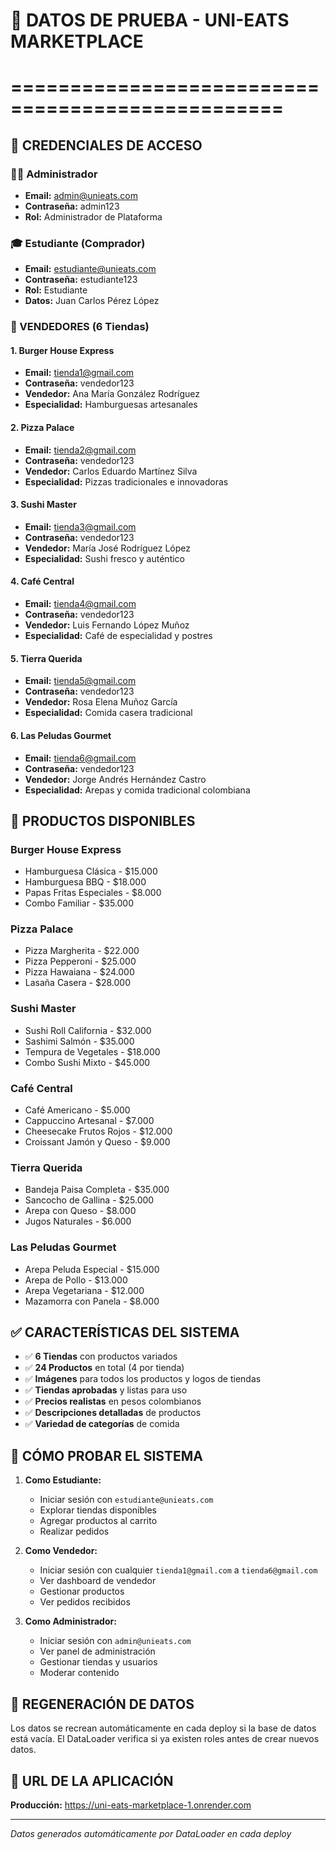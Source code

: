 # 🎯 DATOS DE PRUEBA - UNI-EATS MARKETPLACE
# =================================================

## 🔑 CREDENCIALES DE ACCESO

### 👨‍💼 Administrador
- **Email:** admin@unieats.com
- **Contraseña:** admin123
- **Rol:** Administrador de Plataforma

### 🎓 Estudiante (Comprador)
- **Email:** estudiante@unieats.com  
- **Contraseña:** estudiante123
- **Rol:** Estudiante
- **Datos:** Juan Carlos Pérez López

### 🏪 VENDEDORES (6 Tiendas)

#### 1. Burger House Express
- **Email:** tienda1@gmail.com
- **Contraseña:** vendedor123
- **Vendedor:** Ana María González Rodríguez
- **Especialidad:** Hamburguesas artesanales

#### 2. Pizza Palace  
- **Email:** tienda2@gmail.com
- **Contraseña:** vendedor123
- **Vendedor:** Carlos Eduardo Martínez Silva
- **Especialidad:** Pizzas tradicionales e innovadoras

#### 3. Sushi Master
- **Email:** tienda3@gmail.com
- **Contraseña:** vendedor123
- **Vendedor:** María José Rodríguez López
- **Especialidad:** Sushi fresco y auténtico

#### 4. Café Central
- **Email:** tienda4@gmail.com
- **Contraseña:** vendedor123
- **Vendedor:** Luis Fernando López Muñoz
- **Especialidad:** Café de especialidad y postres

#### 5. Tierra Querida
- **Email:** tienda5@gmail.com
- **Contraseña:** vendedor123
- **Vendedor:** Rosa Elena Muñoz García
- **Especialidad:** Comida casera tradicional

#### 6. Las Peludas Gourmet
- **Email:** tienda6@gmail.com
- **Contraseña:** vendedor123
- **Vendedor:** Jorge Andrés Hernández Castro
- **Especialidad:** Arepas y comida tradicional colombiana

## 🍔 PRODUCTOS DISPONIBLES

### Burger House Express
- Hamburguesa Clásica - $15.000
- Hamburguesa BBQ - $18.000
- Papas Fritas Especiales - $8.000
- Combo Familiar - $35.000

### Pizza Palace
- Pizza Margherita - $22.000
- Pizza Pepperoni - $25.000
- Pizza Hawaiana - $24.000
- Lasaña Casera - $28.000

### Sushi Master
- Sushi Roll California - $32.000
- Sashimi Salmón - $35.000
- Tempura de Vegetales - $18.000
- Combo Sushi Mixto - $45.000

### Café Central
- Café Americano - $5.000
- Cappuccino Artesanal - $7.000
- Cheesecake Frutos Rojos - $12.000
- Croissant Jamón y Queso - $9.000

### Tierra Querida
- Bandeja Paisa Completa - $35.000
- Sancocho de Gallina - $25.000
- Arepa con Queso - $8.000
- Jugos Naturales - $6.000

### Las Peludas Gourmet
- Arepa Peluda Especial - $15.000
- Arepa de Pollo - $13.000
- Arepa Vegetariana - $12.000
- Mazamorra con Panela - $8.000

## ✅ CARACTERÍSTICAS DEL SISTEMA

- ✅ **6 Tiendas** con productos variados
- ✅ **24 Productos** en total (4 por tienda)
- ✅ **Imágenes** para todos los productos y logos de tiendas
- ✅ **Tiendas aprobadas** y listas para uso
- ✅ **Precios realistas** en pesos colombianos
- ✅ **Descripciones detalladas** de productos
- ✅ **Variedad de categorías** de comida

## 🚀 CÓMO PROBAR EL SISTEMA

1. **Como Estudiante:**
   - Iniciar sesión con `estudiante@unieats.com`
   - Explorar tiendas disponibles
   - Agregar productos al carrito
   - Realizar pedidos

2. **Como Vendedor:**
   - Iniciar sesión con cualquier `tienda1@gmail.com` a `tienda6@gmail.com`
   - Ver dashboard de vendedor
   - Gestionar productos
   - Ver pedidos recibidos

3. **Como Administrador:**
   - Iniciar sesión con `admin@unieats.com`
   - Ver panel de administración
   - Gestionar tiendas y usuarios
   - Moderar contenido

## 🔄 REGENERACIÓN DE DATOS

Los datos se recrean automáticamente en cada deploy si la base de datos está vacía. 
El DataLoader verifica si ya existen roles antes de crear nuevos datos.

## 📱 URL DE LA APLICACIÓN

**Producción:** https://uni-eats-marketplace-1.onrender.com

---
*Datos generados automáticamente por DataLoader en cada deploy*